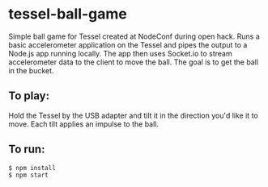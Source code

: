 tessel-ball-game
================

Simple ball game for Tessel created at NodeConf during open hack. Runs a basic accelerometer application on the Tessel and pipes the output to a Node.js app running locally. The app then uses Socket.io to stream accelerometer data to the client to move the ball. The goal is to get the ball in the bucket.

## To play:
Hold the Tessel by the USB adapter and tilt it in the direction you'd like it to move. Each tilt applies an impulse to the ball.

## To run:
```
$ npm install
$ npm start
```
